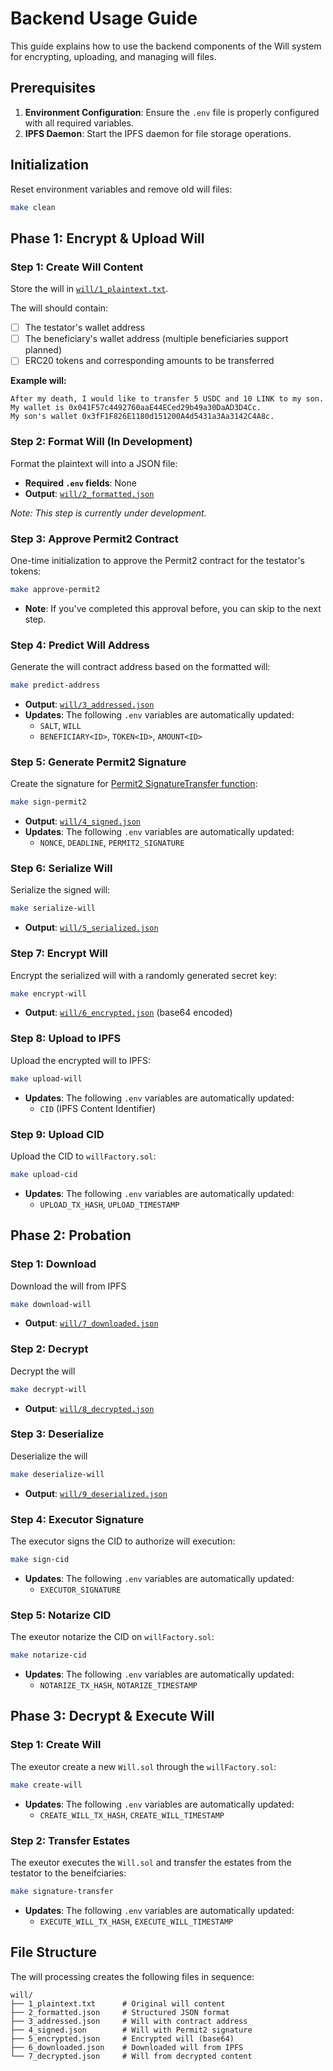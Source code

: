 # Backend Usage Guide

This guide explains how to use the backend components of the Will system for encrypting, uploading, and managing will files.

## Prerequisites

1. **Environment Configuration**: Ensure the `.env` file is properly configured with all required variables.
2. **IPFS Daemon**: Start the IPFS daemon for file storage operations.

## Initialization

Reset environment variables and remove old will files:

```sh
make clean
```

## Phase 1: Encrypt & Upload Will

### Step 1: Create Will Content

Store the will in [`will/1_plaintext.txt`](will/1_plaintext.txt).

The will should contain:

- [ ] The testator's wallet address
- [ ] The beneficiary's wallet address (multiple beneficiaries support planned)
- [ ] ERC20 tokens and corresponding amounts to be transferred

**Example will:**

```
After my death, I would like to transfer 5 USDC and 10 LINK to my son.
My wallet is 0x041F57c4492760aaE44ECed29b49a30DaAD3D4Cc.
My son's wallet 0x3fF1F826E1180d151200A4d5431a3Aa3142C4A8c.
```

### Step 2: Format Will (In Development)

Format the plaintext will into a JSON file:

- **Required `.env` fields**: None
- **Output**: [`will/2_formatted.json`](will/2_formatted.json)

_Note: This step is currently under development._

### Step 3: Approve Permit2 Contract

One-time initialization to approve the Permit2 contract for the testator's tokens:

```sh
make approve-permit2
```

- **Note**: If you've completed this approval before, you can skip to the next step.

### Step 4: Predict Will Address

Generate the will contract address based on the formatted will:

```sh
make predict-address
```

- **Output**: [`will/3_addressed.json`](will/3_addressed.json)
- **Updates**: The following `.env` variables are automatically updated:
  - `SALT`, `WILL`
  - `BENEFICIARY<ID>`, `TOKEN<ID>`, `AMOUNT<ID>`

### Step 5: Generate Permit2 Signature

Create the signature for [Permit2 SignatureTransfer function](https://docs.uniswap.org/contracts/permit2/reference/signature-transfer):

```sh
make sign-permit2
```

- **Output**: [`will/4_signed.json`](will/4_signed.json)
- **Updates**: The following `.env` variables are automatically updated:
  - `NONCE`, `DEADLINE`, `PERMIT2_SIGNATURE`

### Step 6: Serialize Will

Serialize the signed will:

```sh
make serialize-will
```

- **Output**: [`will/5_serialized.json`](will/5_serialized.json)

### Step 7: Encrypt Will

Encrypt the serialized will with a randomly generated secret key:

```sh
make encrypt-will
```

- **Output**: [`will/6_encrypted.json`](will/6_encrypted.json) (base64 encoded)

### Step 8: Upload to IPFS

Upload the encrypted will to IPFS:

```sh
make upload-will
```

- **Updates**: The following `.env` variables are automatically updated:
  - `CID` (IPFS Content Identifier)

### Step 9: Upload CID

Upload the CID to `willFactory.sol`:

```sh
make upload-cid
```

- **Updates**: The following `.env` variables are automatically updated:
  - `UPLOAD_TX_HASH`, `UPLOAD_TIMESTAMP`

## Phase 2: Probation

### Step 1: Download

Download the will from IPFS

```sh
make download-will
```

- **Output**: [`will/7_downloaded.json`](will/7_downloaded.json)

### Step 2: Decrypt

Decrypt the will

```sh
make decrypt-will
```

- **Output**: [`will/8_decrypted.json`](will/8_decrypted.json)

### Step 3: Deserialize

Deserialize the will

```sh
make deserialize-will
```

- **Output**: [`will/9_deserialized.json`](will/9_deserialized.json)

### Step 4: Executor Signature

The executor signs the CID to authorize will execution:

```sh
make sign-cid
```

- **Updates**: The following `.env` variables are automatically updated:
  - `EXECUTOR_SIGNATURE`

### Step 5: Notarize CID

The exeutor notarize the CID on `willFactory.sol`:

```sh
make notarize-cid
```

- **Updates**: The following `.env` variables are automatically updated:
  - `NOTARIZE_TX_HASH`, `NOTARIZE_TIMESTAMP`

## Phase 3: Decrypt & Execute Will

### Step 1: Create Will

The exeutor create a new `Will.sol` through the `willFactory.sol`:

```sh
make create-will
```

- **Updates**: The following `.env` variables are automatically updated:
  - `CREATE_WILL_TX_HASH`, `CREATE_WILL_TIMESTAMP`

### Step 2: Transfer Estates

The exeutor executes the `Will.sol` and transfer the estates from the testator to the beneifciaries:

```sh
make signature-transfer
```

- **Updates**: The following `.env` variables are automatically updated:
  - `EXECUTE_WILL_TX_HASH`, `EXECUTE_WILL_TIMESTAMP`

## File Structure

The will processing creates the following files in sequence:

```
will/
├── 1_plaintext.txt      # Original will content
├── 2_formatted.json     # Structured JSON format
├── 3_addressed.json     # Will with contract address
├── 4_signed.json        # Will with Permit2 signature
├── 5_encrypted.json     # Encrypted will (base64)
├── 6_downloaded.json    # Downloaded will from IPFS
└── 7_decrypted.json     # Will from decrypted content
```
